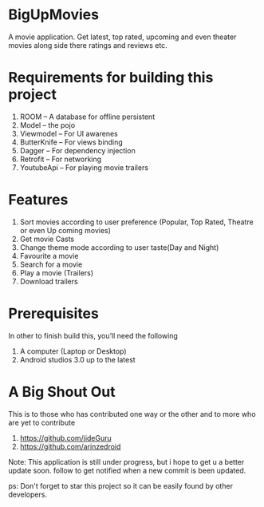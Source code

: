 # BigUpMovies
A movie application. Get latest, top rated, upcoming and even theater movies along side there ratings and reviews etc.

# Requirements for building this project
1.  ROOM – A database for offline persistent
2.  Model – the pojo
3.  Viewmodel – For UI awarenes
4.	ButterKnife – For views binding
5.  Dagger – For dependency injection
6.  Retrofit – For networking
7.  YoutubeApi – For playing movie trailers

# Features
1.  Sort movies according to user preference (Popular, Top Rated, Theatre or even Up coming movies)
2.  Get movie Casts
3.  Change theme mode according to user taste(Day and Night)
4.  Favourite a movie
5.  Search for a movie
6.  Play a movie (Trailers)
7.  Download trailers

# Prerequisites
In other to finish build this, you’ll need the following 
1.	A computer (Laptop or Desktop) 
2.	Android studios 3.0 up to the latest

# A Big Shout Out
This is to those who has contributed one way or the other and to more who are yet to contribute
1. https://github.com/jideGuru
2. https://github.com/arinzedroid

Note: This application is still under progress, but i hope to get u a better update soon.
follow to get notified when a new commit is been updated.

ps: Don't forget to star this project so it can be easily found by other developers.
